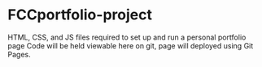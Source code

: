 # FCCportfolio-project
HTML, CSS, and JS files required to set up and run a personal portfolio page 
Code will be held viewable here on git, page will deployed using Git Pages.
